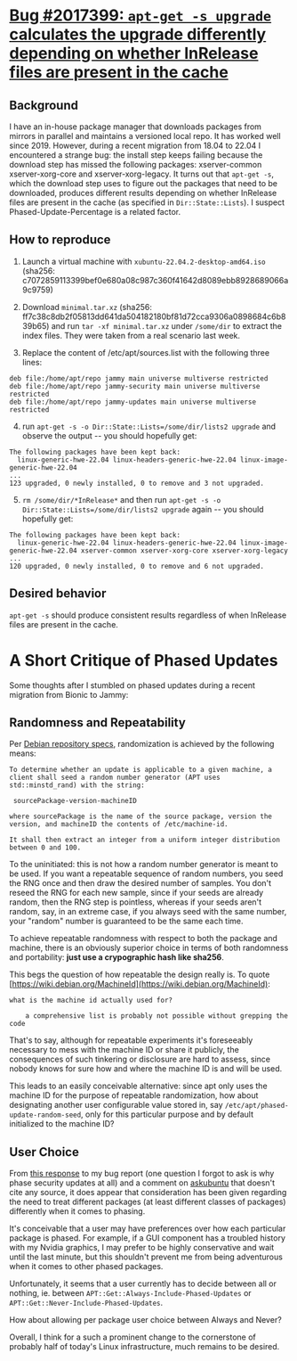# [Bug #2017399: `apt-get -s upgrade` calculates the upgrade differently depending on whether InRelease files are present in the cache ](https://bugs.launchpad.net/ubuntu/+source/apt/+bug/2017399)

## Background
I have an in-house package manager that downloads packages from mirrors in parallel and maintains a versioned local repo. It has worked well since 2019. However, during a recent migration from 18.04 to 22.04 I encountered a strange bug: the install step keeps failing because the download step has missed the following packages: xserver-common xserver-xorg-core and xserver-xorg-legacy. It turns out that `apt-get -s`, which the download step uses to figure out the packages that need to be downloaded, produces different results depending on whether InRelease files are present in the cache (as specified in `Dir::State::Lists`). I suspect Phased-Update-Percentage is a related factor.

## How to reproduce
1. Launch a virtual machine with `xubuntu-22.04.2-desktop-amd64.iso` (sha256: c7072859113399bef0e680a08c987c360f41642d8089ebb8928689066a9c9759)

2. Download `minimal.tar.xz` (sha256: ff7c38c8db2f05813dd641da504182180bf81d72cca9306a0898684c6b839b65) and run `tar -xf minimal.tar.xz` under `/some/dir` to extract the index files. They were taken from a real scenario last week.

3. Replace the content of /etc/apt/sources.list with the following three lines:
```
deb file:/home/apt/repo jammy main universe multiverse restricted
deb file:/home/apt/repo jammy-security main universe multiverse restricted
deb file:/home/apt/repo jammy-updates main universe multiverse restricted
```

4. run `apt-get -s -o Dir::State::Lists=/some/dir/lists2 upgrade` and observe the output -- you should hopefully get:
```
The following packages have been kept back:
  linux-generic-hwe-22.04 linux-headers-generic-hwe-22.04 linux-image-generic-hwe-22.04
...
123 upgraded, 0 newly installed, 0 to remove and 3 not upgraded.
```

5. `rm /some/dir/*InRelease*` and then run `apt-get -s -o Dir::State::Lists=/some/dir/lists2 upgrade` again -- you should hopefully get:
```
The following packages have been kept back:
  linux-generic-hwe-22.04 linux-headers-generic-hwe-22.04 linux-image-generic-hwe-22.04 xserver-common xserver-xorg-core xserver-xorg-legacy
...
120 upgraded, 0 newly installed, 0 to remove and 6 not upgraded.
```

## Desired behavior
`apt-get -s` should produce consistent results regardless of when InRelease files are present in the cache.

# A Short Critique of Phased Updates

Some thoughts after I stumbled on phased updates during a recent migration from Bionic to Jammy: 

## Randomness and Repeatability

Per [Debian repository specs](https://wiki.debian.org/DebianRepository/Format#Phased-Update-Percentage), randomization is achieved by the following means:

```
To determine whether an update is applicable to a given machine, a client shall seed a random number generator (APT uses std::minstd_rand) with the string:

 sourcePackage-version-machineID 

where sourcePackage is the name of the source package, version the version, and machineID the contents of /etc/machine-id.

It shall then extract an integer from a uniform integer distribution between 0 and 100. 
```

To the uninitiated: this is not how a random number generator is meant to be used. If you want a repeatable sequence of random numbers, you seed the RNG once and then draw the desired number of samples. You don't reseed the RNG for each new sample, since if your seeds are already random, then the RNG step is pointless, whereas if your seeds aren't random, say, in an extreme case, if you always seed with the same number, your "random" number is guaranteed to be the same each time.

To achieve repeatable randomness with respect to both the package and machine, there is an obviously superior choice in terms of both randomness and portability: **just use a crypographic hash like sha256**.

This begs the question of how repeatable the design really is.
To quote [https://wiki.debian.org/MachineId](https://wiki.debian.org/MachineId):

```
what is the machine id actually used for?

    a comprehensive list is probably not possible without grepping the code 
```

That's to say, although for repeatable experiments it's foreseeably necessary to mess with the machine ID or share it publicly,
the consequences of such tinkering or disclosure are hard to assess, since nobody knows for sure how and where the machine ID is and will be used.

This leads to an easily conceivable alternative: since apt only uses the machine ID for the purpose of repeatable randomization, how about designating another user configurable value stored in, say `/etc/apt/phased-update-random-seed`, only for this particular purpose and by default initialized to the machine ID?

## User Choice

From [this response](https://bugs.launchpad.net/ubuntu/+source/apt/+bug/2017399/comments/1) to my bug report (one question I forgot to ask is why phase security updates at all) and a comment on [askubuntu](https://askubuntu.com/questions/1431940/what-are-phased-updates-and-why-does-ubuntu-use-them) that doesn't cite any source, it does appear that consideration has been given regarding the need to treat different packages (at least different classes of packages) differently when it comes to phasing. 

It's conceivable that a user may have preferences over how each particular package is phased. For example, if a GUI component has a troubled history with my Nvidia graphics, I may prefer to be highly conservative and wait until the last minute, but this shouldn't prevent me from being adventurous when it comes to other phased packages.

Unfortunately, it seems that a user currently has to decide between all or nothing, ie. between `APT::Get::Always-Include-Phased-Updates` or `APT::Get::Never-Include-Phased-Updates`.

How about allowing per package user choice between Always and Never?

Overall, I think for a such a prominent change to the cornerstone of probably half of today's Linux infrastructure, much remains to be desired.



